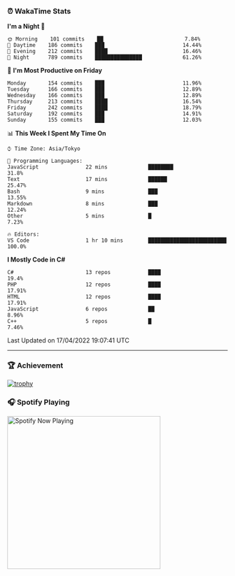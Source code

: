 ### ⏰ WakaTime Stats


<!--START_SECTION:waka-->
**I'm a Night 🦉** 

```text
🌞 Morning    101 commits    ██                          7.84% 
🌆 Daytime    186 commits    ███                         14.44% 
🌃 Evening    212 commits    ████                        16.46% 
🌙 Night      789 commits    ███████████████             61.26%

```
📅 **I'm Most Productive on Friday** 

```text
Monday       154 commits    ███                         11.96% 
Tuesday      166 commits    ███                         12.89% 
Wednesday    166 commits    ███                         12.89% 
Thursday     213 commits    ████                        16.54% 
Friday       242 commits    ████                        18.79% 
Saturday     192 commits    ███                         14.91% 
Sunday       155 commits    ███                         12.03%

```


📊 **This Week I Spent My Time On** 

```text
⌚︎ Time Zone: Asia/Tokyo

💬 Programming Languages: 
JavaScript               22 mins             ████████                    31.8% 
Text                     17 mins             ██████                      25.47% 
Bash                     9 mins              ███                         13.55% 
Markdown                 8 mins              ███                         12.24% 
Other                    5 mins              █                           7.23%

🔥 Editors: 
VS Code                  1 hr 10 mins        █████████████████████████   100.0%

```

**I Mostly Code in C#** 

```text
C#                       13 repos            ████                        19.4% 
PHP                      12 repos            ████                        17.91% 
HTML                     12 repos            ████                        17.91% 
JavaScript               6 repos             ██                          8.96% 
C++                      5 repos             █                           7.46%

```



 Last Updated on 17/04/2022 19:07:41 UTC
<!--END_SECTION:waka-->

---

### 🏆 Achievement

[![trophy](https://github-profile-trophy.vercel.app/?username=Slime-hatena&theme=flat&no-bg=true&no-frame=true&column=8)](https://github.com/ryo-ma/github-profile-trophy)

### 🎧 Spotify Playing

[<img src="https://spotify-now-playing-slime-hatena.vercel.app/api/spotify-playing" alt="Spotify Now Playing" width="350" />](https://open.spotify.com/user/slime_hatena)

<!--
**Slime-hatena/Slime-hatena** is a ✨ _special_ ✨ repository because its `README.md` (this file) appears on your GitHub profile.

Here are some ideas to get you started:

- 🔭 I’m currently working on ...
- 🌱 I’m currently learning ...
- 👯 I’m looking to collaborate on ...
- 🤔 I’m looking for help with ...
- 💬 Ask me about ...
- 📫 How to reach me: ...
- 😄 Pronouns: ...
- ⚡ Fun fact: ...
-->

